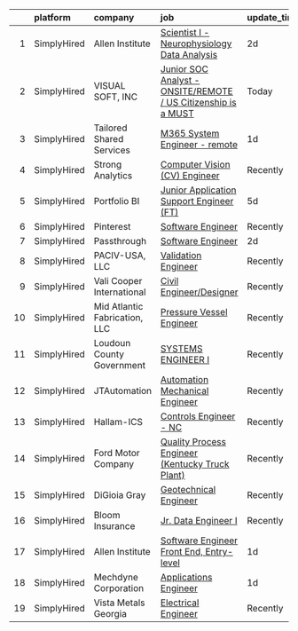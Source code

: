 

|    | platform    | company                       | job                                                                                                                                                                       | update_time   | location         |
|---:|:------------|:------------------------------|:--------------------------------------------------------------------------------------------------------------------------------------------------------------------------|:--------------|:-----------------|
|  1 | SimplyHired | Allen Institute               | [Scientist I - Neurophysiology Data Analysis](https://www.simplyhired.com/job/voJpXvWo55aSiXYi7veNJdySFTiu33X4kOUWKtPZUlVpMXz5DRXomQ?q=visual+engineer)                   | 2d            | Seattle, WA      |
|  2 | SimplyHired | VISUAL SOFT, INC              | [Junior SOC Analyst - ONSITE/REMOTE / US Citizenship is a MUST](https://www.simplyhired.com/job/-HadL_ADp-G-pjA8sgyDqJDcEZzCtvzL3D0fnFSPKRiHjlJdWrIt7A?q=visual+engineer) | Today         | Washington, DC   |
|  3 | SimplyHired | Tailored Shared Services      | [M365 System Engineer - remote](https://www.simplyhired.com/job/ZmNjo0LeLuInXVUjzG0oLeCmUbjjD9hbCtVDtFgkTz1MvxH_ZGyVCA?q=visual+engineer)                                 | 1d            | Remote           |
|  4 | SimplyHired | Strong Analytics              | [Computer Vision (CV) Engineer](https://www.simplyhired.com/job/qCVXoj9B76Na8Kcy4t4biTMXC7SsvpuujMyTvKy0AUWm67qqYgQ5mQ?q=visual+engineer)                                 | Recently      | Remote           |
|  5 | SimplyHired | Portfolio BI                  | [Junior Application Support Engineer (FT)](https://www.simplyhired.com/job/aJRaSVcHkpAkqZWWTs13pJYTo1_3t6a1GaqeupriFXfc3QkiuUVyeg?q=visual+engineer)                      | 5d            | Remote           |
|  6 | SimplyHired | Pinterest                     | [Software Engineer](https://www.simplyhired.com/job/-er4LmsEOyh0la86mNQ-iNIwSqSCgdl37lQG9R7N3qjaTbrG4aQ3tA?q=visual+engineer)                                             | Recently      | Remote           |
|  7 | SimplyHired | Passthrough                   | [Software Engineer](https://www.simplyhired.com/job/kVWIEjgurN9Zsq3XMCiv0cpuTzP9bPJ09AnaPdZkbV2IXH9GxLzXEQ?q=visual+engineer)                                             | 2d            | Remote           |
|  8 | SimplyHired | PACIV-USA, LLC                | [Validation Engineer](https://www.simplyhired.com/job/dv-de1QIVZR-8fLMwtpPSmnkgkJpkYCPiUSckM8_BzWcE0nDGZxhsA?q=visual+engineer)                                           | Recently      | Concord, NC      |
|  9 | SimplyHired | Vali Cooper International     | [Civil Engineer/Designer](https://www.simplyhired.com/job/kiLveJ_78OG_yOmTXP6X7ZT1NADX3xC7jLb0oSeqdZxwU-AxChArMw?q=visual+engineer)                                       | Recently      | New Orleans, LA  |
| 10 | SimplyHired | Mid Atlantic Fabrication, LLC | [Pressure Vessel Engineer](https://www.simplyhired.com/job/QIhZGVjnuC129O75W9V724kl0YJKEyLCKxJtbT-yozbJpNvwJ3T-NQ?q=visual+engineer)                                      | Recently      | Morgantown, WV   |
| 11 | SimplyHired | Loudoun County Government     | [SYSTEMS ENGINEER I](https://www.simplyhired.com/job/PvZL9QaRrFZZABO5nBmqH83GONuko4F5SQonosNosm8r2_UdOccAsw?q=visual+engineer)                                            | Recently      | Leesburg, VA     |
| 12 | SimplyHired | JTAutomation                  | [Automation Mechanical Engineer](https://www.simplyhired.com/job/ij7zYqp_x4aA2pSvP9Iw0qEfMnDlA2g4yvW_QHw8ouKE2yRg2VSDcA?q=visual+engineer)                                | Recently      | East Granby, CT  |
| 13 | SimplyHired | Hallam-ICS                    | [Controls Engineer - NC](https://www.simplyhired.com/job/DOGd1C5hBebf7bjHF04ZQmod2c1lYghbzwR0BEiad8ecdQ1pyL6f4w?q=visual+engineer)                                        | Recently      | Apex, NC         |
| 14 | SimplyHired | Ford Motor Company            | [Quality Process Engineer (Kentucky Truck Plant)](https://www.simplyhired.com/job/oVRJeOyx_Ehkc5o9VKg4ddK_60my42s9t42c-Lke0brb9YJ60wLjUQ?q=visual+engineer)               | Recently      | Louisville, KY   |
| 15 | SimplyHired | DiGioia Gray                  | [Geotechnical Engineer](https://www.simplyhired.com/job/0ULkxwt6RlJIgUkOm0erK33Df9ZYCMYjgFPK0V5jBjivjum255AonQ?q=visual+engineer)                                         | Recently      | Gilbert, AZ      |
| 16 | SimplyHired | Bloom Insurance               | [Jr. Data Engineer I](https://www.simplyhired.com/job/uCcIsSE-HblEhj2UddF0wB2jzt5mkBgUKuIh4DloimRv24xnrJr53Q?q=visual+engineer)                                           | Recently      | Remote           |
| 17 | SimplyHired | Allen Institute               | [Software Engineer Front End, Entry-level](https://www.simplyhired.com/job/6j5V3cDcQ8NP9oiiHrx0NPFHjoX5XgwVunZFBbNRwDM4ZkYYKXa-UQ?q=visual+engineer)                      | 1d            | Seattle, WA      |
| 18 | SimplyHired | Mechdyne Corporation          | [Applications Engineer](https://www.simplyhired.com/job/KRo1TmMyJoQiG38opSr8gYiAl2kCPEFLjfEcUW4sByxpIuDfA29NnQ?q=visual+engineer)                                         | 1d            | Marshalltown, IA |
| 19 | SimplyHired | Vista Metals Georgia          | [Electrical Engineer](https://www.simplyhired.com/job/MQRIfDarrGRKT9q4NnIcI1CegcN7EW1CvYfd7u1JnC1A8FGbSV4fMw?q=visual+engineer)                                           | Recently      | Adairsville, GA  |